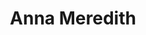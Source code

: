 ---
title: "Anna Meredith"
summary: "Anna Howard Meredith is a Scottish composer and performer of electronic and acoustic music. She is a former composer-in-residence with the BBC Scottish Symphony Orchestra and former PRS/RPS Composer in the House with Sinfonia ViVA.In 2016, Meredith released her debut studio album, Varmints, to widespread critical acclaim. An electronica-based release, the album won the 2016 Scottish Album of the Year Award."
slug: "anna-meredith"
image: "anna-meredith.jpg"
apple_music_artist_url: "https://music.apple.com/gb/artist/anna-meredith/307295598"
wikipedia_url: "https://en.wikipedia.org/wiki/Anna_Meredith"
---